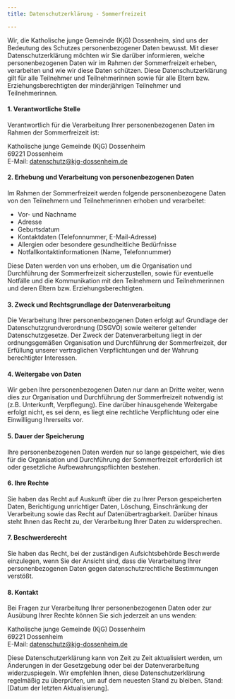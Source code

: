 ```yaml
---
title: Datenschutzerklärung - Sommerfreizeit

---
```

Wir, die Katholische junge Gemeinde (KjG) Dossenheim, sind uns der Bedeutung des Schutzes personenbezogener Daten bewusst. Mit dieser Datenschutzerklärung möchten wir Sie darüber informieren, welche personenbezogenen Daten wir im Rahmen der Sommerfreizeit erheben, verarbeiten und wie wir diese Daten schützen. Diese Datenschutzerklärung gilt für alle Teilnehmer und Teilnehmerinnen sowie für alle Eltern bzw. Erziehungsberechtigten der minderjährigen Teilnehmer und Teilnehmerinnen.

#### 1. Verantwortliche Stelle
Verantwortlich für die Verarbeitung Ihrer personenbezogenen Daten im Rahmen der Sommerfreizeit ist:

Katholische junge Gemeinde (KjG) Dossenheim  
69221 Dossenheim  
E-Mail: datenschutz@kjg-dossenheim.de

#### 2. Erhebung und Verarbeitung von personenbezogenen Daten
Im Rahmen der Sommerfreizeit werden folgende personenbezogene Daten von den Teilnehmern und Teilnehmerinnen erhoben und verarbeitet:

- Vor- und Nachname
- Adresse
- Geburtsdatum
- Kontaktdaten (Telefonnummer, E-Mail-Adresse)
- Allergien oder besondere gesundheitliche Bedürfnisse
- Notfallkontaktinformationen (Name, Telefonnummer)

Diese Daten werden von uns erhoben, um die Organisation und Durchführung der Sommerfreizeit sicherzustellen, sowie für eventuelle Notfälle und die Kommunikation mit den Teilnehmern und Teilnehmerinnen und deren Eltern bzw. Erziehungsberechtigten.

#### 3. Zweck und Rechtsgrundlage der Datenverarbeitung
Die Verarbeitung Ihrer personenbezogenen Daten erfolgt auf Grundlage der Datenschutzgrundverordnung (DSGVO) sowie weiterer geltender Datenschutzgesetze. Der Zweck der Datenverarbeitung liegt in der ordnungsgemäßen Organisation und Durchführung der Sommerfreizeit, der Erfüllung unserer vertraglichen Verpflichtungen und der Wahrung berechtigter Interessen.

#### 4. Weitergabe von Daten
Wir geben Ihre personenbezogenen Daten nur dann an Dritte weiter, wenn dies zur Organisation und Durchführung der Sommerfreizeit notwendig ist (z.B. Unterkunft, Verpflegung). Eine darüber hinausgehende Weitergabe erfolgt nicht, es sei denn, es liegt eine rechtliche Verpflichtung oder eine Einwilligung Ihrerseits vor.

#### 5. Dauer der Speicherung
Ihre personenbezogenen Daten werden nur so lange gespeichert, wie dies für die Organisation und Durchführung der Sommerfreizeit erforderlich ist oder gesetzliche Aufbewahrungspflichten bestehen.

#### 6. Ihre Rechte
Sie haben das Recht auf Auskunft über die zu Ihrer Person gespeicherten Daten, Berichtigung unrichtiger Daten, Löschung, Einschränkung der Verarbeitung sowie das Recht auf Datenübertragbarkeit. Darüber hinaus steht Ihnen das Recht zu, der Verarbeitung Ihrer Daten zu widersprechen.

#### 7. Beschwerderecht
Sie haben das Recht, bei der zuständigen Aufsichtsbehörde Beschwerde einzulegen, wenn Sie der Ansicht sind, dass die Verarbeitung Ihrer personenbezogenen Daten gegen datenschutzrechtliche Bestimmungen verstößt.

#### 8. Kontakt
Bei Fragen zur Verarbeitung Ihrer personenbezogenen Daten oder zur Ausübung Ihrer Rechte können Sie sich jederzeit an uns wenden:

Katholische junge Gemeinde (KjG) Dossenheim  
69221 Dossenheim  
E-Mail: datenschutz@kjg-dossenheim.de

Diese Datenschutzerklärung kann von Zeit zu Zeit aktualisiert werden, um Änderungen in der Gesetzgebung oder bei der Datenverarbeitung widerzuspiegeln. Wir empfehlen Ihnen, diese Datenschutzerklärung regelmäßig zu überprüfen, um auf dem neuesten Stand zu bleiben. Stand: [Datum der letzten Aktualisierung].
